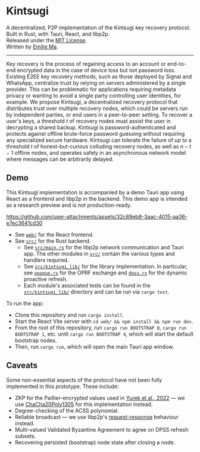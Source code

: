 # Kintsugi

A decentralized, P2P implementation of the Kintsugi key recovery protocol.  
Built in Rust, with Tauri, React, and libp2p.  
Released under the [MIT License](./LICENSE).  
Written by [Emilie Ma](https://kewbi.sh).

---

Key recovery is the process of regaining access to an account or end-to-end encrypted data in the case of device loss but not password loss. Existing E2EE key recovery methods, such as those deployed by Signal and WhatsApp, centralize trust by relying on servers administered by a single provider. This can be problematic for applications requiring metadata privacy or wanting to avoid a single party controlling user identities, for example. We propose Kintsugi, a decentralized recovery protocol that distributes trust over multiple recovery nodes, which could be servers run by independent parties, or end users in a peer-to-peer setting. To recover a user's keys, a threshold $t$ of recovery nodes must assist the user in decrypting a shared backup. Kintsugi is password-authenticated and protects against offline brute-force password guessing without requiring any specialized secure hardware. Kintsugi can tolerate the failure of up to a threshold $t$ of honest-but-curious colluding recovery nodes, as well as $n - t - 1$ offline nodes, and operates safely in an asynchronous network model where messages can be arbitrarily delayed.

## Demo

This Kintsugi implementation is accompanied by a demo Tauri app using React as a frontend and libp2p in the backend. This demo app is intended as a research preview and is not production-ready.

https://github.com/user-attachments/assets/32c89eb8-3aac-4015-aa36-e7ec3641cd30

- See [`web/`](./web) for the React frontend.
- See [`src/`](./src) for the Rust backend.
  - See [`src/main.rs`](./src/main.rs) for the libp2p network communication and Tauri app. The other modules in [`src/`](./src/) contain the various types and handlers required.
  - See [`src/kintsugi_lib/`](./src/kintsugi_lib/) for the library implementation. In particular, see [`opaque.rs`](./src/kintsugi_lib/opaque.rs) for the OPRF exchange and [`dpss.rs`](./src/kintsugi_lib/dpss.rs) for the dynamic proactive refresh.
  - Each module's associated tests can be found in the [`src/kintsugi_lib/`](./src/kintsugi_lib/) directory and can be run via `cargo test`.

To run the app:

- Clone this repository and run `cargo install`.
- Start the React Vite server with `cd web/ && npm install && npm run dev`.
- From the root of this repository, run `cargo run BOOTSTRAP 0`, `cargo run BOOTSTRAP 1`, etc. until `cargo run BOOTSTRAP 4`, which will start the default bootstrap nodes.
- Then, run `cargo run`, which will open the main Tauri app window.

## Caveats

Some non-essential aspects of the protocol have not been fully implemented in this prototype. These include:

- ZKP for the Paillier-encrypted values used in [Yurek et al., 2022](https://eprint.iacr.org/2022/971.pdf) — we use [ChaCha20Poly1305](https://docs.rs/chacha20poly1305/latest/chacha20poly1305/index.html) for this implementation instead.
- Degree-checking of the ACSS polynomial.
- Reliable broadcast — we use libp2p's [request-response](https://docs.rs/libp2p-request-response/latest/libp2p_request_response/) behaviour instead.
- Multi-valued Validated Byzantine Agreement to agree on DPSS refresh subsets.
- Recovering persisted (bootstrap) node state after closing a node.
